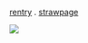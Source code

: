 [rentry](https://rentry.co/tetoranagumo) . [strawpage](https://charlieen.straw.page/)

![](https://static.wikia.nocookie.net/ensemble-stars/images/8/83/Tetora_Nagumo_Anniversary_Challenge_BREAK_Chibi.gif/revision/latest?cb=20240710124024)
